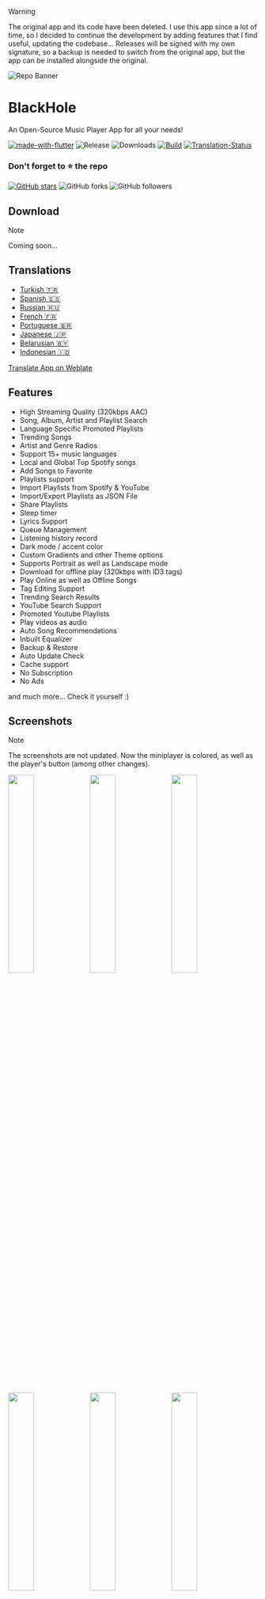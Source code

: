 > [!WARNING] 
> The original app and its code have been deleted. I use this app since a lot of time, so I decided to continue the development by adding features that I find useful, updating the codebase...
> Releases will be signed with my own signature, so a backup is needed to switch from the original app, but the app can be installed alongside the original.

![Repo Banner](https://user-images.githubusercontent.com/87353286/144381080-faf8e557-7909-43a1-a8e2-208936e5a8f8.png)

# BlackHole

An Open-Source Music Player App for all your needs!

[![made-with-flutter](https://img.shields.io/badge/Made%20with-Flutter-1f425f.svg)](https://flutter.dev/) ![Release](https://img.shields.io/github/v/release/BrightDV/BlackHole) ![Downloads](https://img.shields.io/github/downloads/BrightDV/BlackHole/total)
[![Build](https://github.com/BrightDV/BlackHole/actions/workflows/flutter.yml/badge.svg)](https://github.com/BrightDV/BlackHole/actions/workflows/flutter.yml)
[![Translation-Status](https://hosted.weblate.org/widgets/blackhole/-/translations/svg-badge.svg)](https://hosted.weblate.org/engage/blackhole/)

### Don't forget to :star: the repo

[![GitHub stars](https://img.shields.io/github/stars/BrightDV/BlackHole.svg?style=social&label=Star)](https://github.com//BrightDV/BlackHole) ![GitHub forks](https://img.shields.io/github/forks/BrightDV/BlackHole.svg?style=social&label=Forks) ![GitHub followers](https://img.shields.io/github/followers/BrightDV.svg?style=social&label=Follow)

## Download

> [!NOTE] 
> Coming soon...

## Translations
- [Turkish :tr:](/README.TR.md)
- [Spanish :es:](/README.ES.md)
- [Russian :ru:](/README.RU.md)
- [French :fr:](/README.FR.md)
- [Portuguese :brazil:](/README.PT.md)
- [Japanese :jp:](/README.JA.md)
- [Belarusian :belarus:](/README.BE.md)
- [Indonesian :indonesia:](/README.ID.md)

[Translate App on Weblate](https://hosted.weblate.org/projects/blackhole/translations/)

## Features

- High Streaming Quality (320kbps AAC)
- Song, Album, Artist and Playlist Search
- Language Specific Promoted Playlists
- Trending Songs
- Artist and Genre Radios
- Support 15+ music languages
- Local and Global Top Spotify songs
- Add Songs to Favorite
- Playlists support
- Import Playlists from Spotify & YouTube
- Import/Export Playlists as JSON File
- Share Playlists
- Sleep timer
- Lyrics Support
- Queue Management
- Listening history record
- Dark mode / accent color
- Custom Gradients and other Theme options
- Supports Portrait as well as Landscape mode
- Download for offline play (320kbps with ID3 tags)
- Play Online as well as Offline Songs
- Tag Editing Support
- Trending Search Results
- YouTube Search Support
- Promoted Youtube Playlists
- Play videos as audio
- Auto Song Recommendations
- Inbuilt Equalizer
- Backup & Restore
- Auto Update Check
- Cache support
- No Subscription
- No Ads

and much more...
Check it yourself :)

## Screenshots

> [!NOTE] 
> The screenshots are not updated. Now the miniplayer is colored, as well as the player's button (among other changes).

<img src="./fastlane/metadata/android/en-US/images/phoneScreenshots/1.png?raw=true" width="32%"> <img src="./fastlane/metadata/android/en-US/images/phoneScreenshots/2.png?raw=true" width="32%"> <img src="./fastlane/metadata/android/en-US/images/phoneScreenshots/3.png?raw=true" width="32%"> <img src="./fastlane/metadata/android/en-US/images/phoneScreenshots/4.png?raw=true" width="32%"> <img src="./fastlane/metadata/android/en-US/images/phoneScreenshots/5.png?raw=true" width="32%"> <img src="./fastlane/metadata/android/en-US/images/phoneScreenshots/6.png?raw=true" width="32%">

## License

```
Copyright © 2021 Ankit Sangwan

BlackHole is a free software licensed under GPL v3.0
It is distributed in the hope that it will be useful, but WITHOUT ANY WARRANTY;
without even the implied warranty of MERCHANTABILITY or FITNESS FOR A PARTICULAR PURPOSE.
```

```
Being Open Source doesn't mean you can just make a copy of the app and upload it on playstore or sell
a closed source copy of the same.
Read the following carefully:
1. Any copy of a software under GPL must be under same license. So you can't upload the app on a closed source
  app repository like PlayStore/AppStore without distributing the source code.
2. You can't sell any copied/modified version of the app under any "non-free" license.
   You must provide the copy with the original software or with instructions on how to obtain original software,
   should clearly state all changes, should clearly disclose full source code, should include same license
   and all copyrights should be retained.

In simple words, You can ONLY use the source code of this app for `Open Source` Project under `GPL v3.0` or later
with all your source code CLEARLY DISCLOSED on any code hosting platform like GitHub, with clear INSTRUCTIONS on
how to obtain the original software, should clearly STATE ALL CHANGES made and should RETAIN all copyrights.
Use of this software under any "non-free" license is NOT permitted.
```

See the [GNU General Public License](./LICENSE) for more details.

## Building from Source

1. If you don't have Flutter SDK installed, please visit official [Flutter](https://flutter.dev/) site.
2. Fetch latest source code from master branch.

```
git clone https://github.com/BrightDV/BlackHole.git
```

3. Run the app with Android Studio or VS Code. Or the command line:

```
flutter pub get
flutter run
```

## Contribute

Contributions are welcome. Please read our [contributing guidelines](./CONTRIBUTING.md) before contributing.

## Facing any Issue?

Have a look at some [common Issues](https://github.com/BrightDV/BlackHole/wiki/Common-Issues) that you might face. If your problem is not there, feel free to open an Issue :)

## What's New

To read full changelog visit the [wiki page](https://github.com/BrightDV/BlackHole/wiki/Changelog)


## Disclaimer
```
BlackHole does not own or have any affiliation with the songs and other content available through the app.
All songs and other content are the property of their respective owners and are protected by copyright law.
BlackHole is not responsible for any infringement of copyright or other intellectual property rights that may result
from the use of the songs and other content available through the app. BlackHole uses third-party plugins and
is not responsible for any harm or damage to the respective owners or any other parties resulting from the use
of the songs and other content through the third-party plugins.
By using the app, you agree to use the songs and other content only for personal, non-commercial purposes
and in compliance with all applicable laws and regulations.
```
